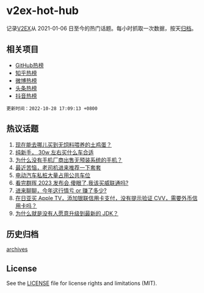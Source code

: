# v2ex-hot-hub

 记录[V2EX](https://www.v2ex.com/)从 2021-01-06 日至今的热门话题。每小时抓取一次数据，按天[归档](archives)。
 
 ## 相关项目

- [GitHub热榜](https://github.com/lonnyzhang423/github-hot-hub)
- [知乎热榜](https://github.com/lonnyzhang423/zhihu-hot-hub)
- [微博热榜](https://github.com/lonnyzhang423/weibo-hot-hub)
- [头条热榜](https://github.com/lonnyzhang423/toutiao-hot-hub)
- [抖音热榜](https://github.com/lonnyzhang423/douyin-hot-hub)


 `更新时间：2022-10-28 17:09:13 +0800`

## 热议话题

1. [现在能去哪儿买到无饲料喂养的土鸡蛋？](https://www.v2ex.com/t/890560)
1. [纯新手， 30w 左右买什么车合适](https://www.v2ex.com/t/890619)
1. [为什么没有手机厂商出售无预装系统的手机？](https://www.v2ex.com/t/890465)
1. [最近苦恼，老司机进来推荐一下套套](https://www.v2ex.com/t/890583)
1. [电动汽车私桩大量占用公共车位](https://www.v2ex.com/t/890566)
1. [看完群晖 2023 发布会,傻眼了,我该买威联通吗?](https://www.v2ex.com/t/890579)
1. [进来聊聊，今年这行情亏 or 赚了多少?](https://www.v2ex.com/t/890671)
1. [在日亚买 Apple TV，添加银联信用卡支付，没有提示验证 CVV，需要外币信用卡吗？](https://www.v2ex.com/t/890558)
1. [为什么就是没有人愿意升级到最新的 JDK？](https://www.v2ex.com/t/890606)

## 历史归档

[archives](archives)

## License

See the [LICENSE](LICENSE) file for license rights and limitations (MIT).
